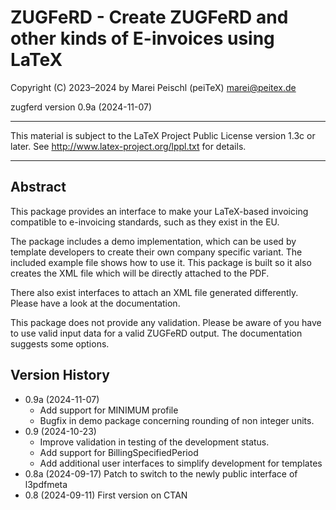 # ZUGFeRD - Create ZUGFeRD and other kinds of E-invoices using LaTeX

Copyright (C) 2023–2024 by Marei Peischl (peiTeX) <marei@peitex.de>

zugferd version 0.9a (2024-11-07)

***************************************************************************

 This material is subject to the LaTeX Project Public License version 1.3c
 or later. See http://www.latex-project.org/lppl.txt for details.

***************************************************************************

## Abstract

This package provides an interface to make your LaTeX-based invoicing compatible to e-invoicing standards, such as they exist in the EU.

The package includes a demo implementation, which can be used by template developers to create their own company specific variant. The included example file shows how to use it. This package is built so it also creates the XML file which will be directly attached to the PDF.

There also exist interfaces to attach an XML file generated differently. Please have a look at the documentation.

This package does not provide any validation. Please be aware of you have to use valid input data for a valid ZUGFeRD output. The documentation suggests some options.

## Version History

 * 0.9a (2024-11-07)
    - Add support for MINIMUM profile
    - Bugfix in demo package concerning rounding of non integer units.
 * 0.9  (2024-10-23)
    - Improve validation in testing of the development status.
    - Add support for BillingSpecifiedPeriod
    - Add additional user interfaces to simplify development for templates
 * 0.8a (2024-09-17) Patch to switch to the newly public interface of l3pdfmeta
 * 0.8  (2024-09-11) First version on CTAN
